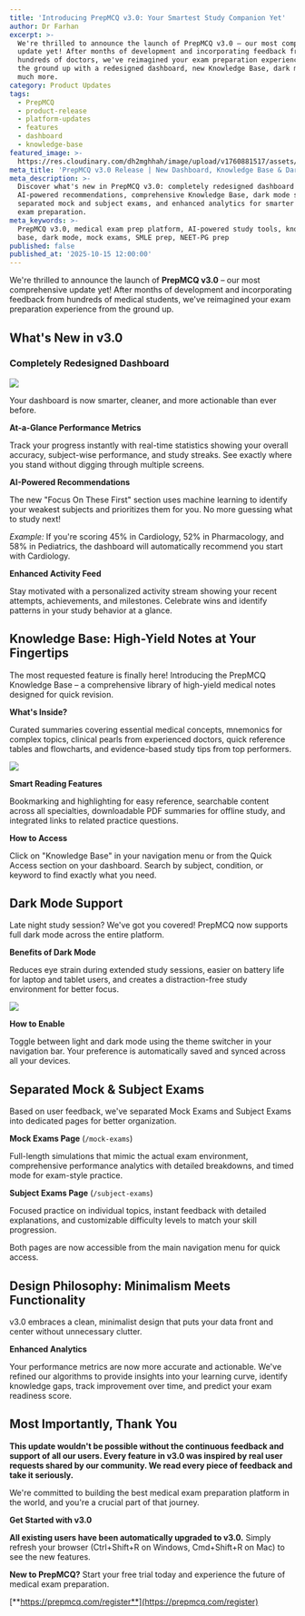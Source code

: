 ```yaml
---
title: 'Introducing PrepMCQ v3.0: Your Smartest Study Companion Yet'
author: Dr Farhan
excerpt: >-
  We're thrilled to announce the launch of PrepMCQ v3.0 – our most comprehensive
  update yet! After months of development and incorporating feedback from
  hundreds of doctors, we've reimagined your exam preparation experience from
  the ground up with a redesigned dashboard, new Knowledge Base, dark mode, and
  much more.
category: Product Updates
tags:
  - PrepMCQ
  - product-release
  - platform-updates
  - features
  - dashboard
  - knowledge-base
featured_image: >-
  https://res.cloudinary.com/dh2mghhah/image/upload/v1760881517/assets/update_afnyj6.png
meta_title: 'PrepMCQ v3.0 Release | New Dashboard, Knowledge Base & Dark Mode'
meta_description: >-
  Discover what's new in PrepMCQ v3.0: completely redesigned dashboard with
  AI-powered recommendations, comprehensive Knowledge Base, dark mode support,
  separated mock and subject exams, and enhanced analytics for smarter medical
  exam preparation.
meta_keywords: >-
  PrepMCQ v3.0, medical exam prep platform, AI-powered study tools, knowledge
  base, dark mode, mock exams, SMLE prep, NEET-PG prep
published: false
published_at: '2025-10-15 12:00:00'
---
```

We're thrilled to announce the launch of **PrepMCQ v3.0** – our most comprehensive update yet! After months of development and incorporating feedback from hundreds of medical students, we've reimagined your exam preparation experience from the ground up.

## What's New in v3.0

### Completely Redesigned Dashboard

  

![](https://raw.githubusercontent.com/qatalystco/articles/main/images/1760893628303-dashboard.png)

Your dashboard is now smarter, cleaner, and more actionable than ever before.

**At-a-Glance Performance Metrics**

Track your progress instantly with real-time statistics showing your overall accuracy, subject-wise performance, and study streaks. See exactly where you stand without digging through multiple screens.

**AI-Powered Recommendations**

The new "Focus On These First" section uses machine learning to identify your weakest subjects and prioritizes them for you. No more guessing what to study next!

_Example:_ If you're scoring 45% in Cardiology, 52% in Pharmacology, and 58% in Pediatrics, the dashboard will automatically recommend you start with Cardiology.

**Enhanced Activity Feed**

Stay motivated with a personalized activity stream showing your recent attempts, achievements, and milestones. Celebrate wins and identify patterns in your study behavior at a glance.

##   

## Knowledge Base: High-Yield Notes at Your Fingertips

The most requested feature is finally here! Introducing the PrepMCQ Knowledge Base – a comprehensive library of high-yield medical notes designed for quick revision.

**What's Inside?**

Curated summaries covering essential medical concepts, mnemonics for complex topics, clinical pearls from experienced doctors, quick reference tables and flowcharts, and evidence-based study tips from top performers.

  

![](https://raw.githubusercontent.com/qatalystco/articles/main/images/1760893660051-knowledge.png)

  

**Smart Reading Features**

Bookmarking and highlighting for easy reference, searchable content across all specialties, downloadable PDF summaries for offline study, and integrated links to related practice questions.

**How to Access**

Click on "Knowledge Base" in your navigation menu or from the Quick Access section on your dashboard. Search by subject, condition, or keyword to find exactly what you need.

##   

## Dark Mode Support

Late night study session? We've got you covered! PrepMCQ now supports full dark mode across the entire platform.

**Benefits of Dark Mode**

Reduces eye strain during extended study sessions, easier on battery life for laptop and tablet users, and creates a distraction-free study environment for better focus.

  

![](https://raw.githubusercontent.com/qatalystco/articles/main/images/1760893696164-darkmode.png)

**How to Enable**

Toggle between light and dark mode using the theme switcher in your navigation bar. Your preference is automatically saved and synced across all your devices.

## Separated Mock & Subject Exams

Based on user feedback, we've separated Mock Exams and Subject Exams into dedicated pages for better organization.

**Mock Exams Page** (`/mock-exams`)

Full-length simulations that mimic the actual exam environment, comprehensive performance analytics with detailed breakdowns, and timed mode for exam-style practice.

**Subject Exams Page** (`/subject-exams`)

Focused practice on individual topics, instant feedback with detailed explanations, and customizable difficulty levels to match your skill progression.

Both pages are now accessible from the main navigation menu for quick access.

## Design Philosophy: Minimalism Meets Functionality

v3.0 embraces a clean, minimalist design that puts your data front and center without unnecessary clutter.

**Enhanced Analytics**

Your performance metrics are now more accurate and actionable. We've refined our algorithms to provide insights into your learning curve, identify knowledge gaps, track improvement over time, and predict your exam readiness score.

  

## Most Importantly, Thank You

**This update wouldn't be possible without the continuous feedback and support of all our users. Every feature in v3.0 was inspired by real user requests shared by our community. We read every piece of feedback and take it seriously.**

We're committed to building the best medical exam preparation platform in the world, and you're a crucial part of that journey.

**Get Started with v3.0**

  

**All existing users have been automatically upgraded to v3.0.** Simply refresh your browser (Ctrl+Shift+R on Windows, Cmd+Shift+R on Mac) to see the new features.

**New to PrepMCQ?** Start your free trial today and experience the future of medical exam preparation.

[**https://prepmcq.com/register**](https://prepmcq.com/register)
